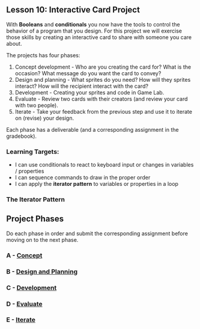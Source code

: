 ## Lesson 10: Interactive Card Project

With **Booleans** and **conditionals** you now have the tools to control the behavior of a program that you design. For this project we will exercise those skills by creating an interactive card to share with someone you care about.

The projects has four phases:

1. Concept development - Who are you creating the card for? What is the occasion? What message do you want the card to convey?
2. Design and planning - What sprites do you need? How will they sprites interact? How will the recipient interact with the card?
3. Development - Creating your sprites and code in Game Lab.
4. Evaluate - Review two cards with their creators (and review your card with two people).
5. Iterate - Take your feedback from the previous step and use it to iterate on (revise) your design.

Each phase has a deliverable (and a corresponding assignment in the gradebook).

### Learning Targets:

* I can use conditionals to react to keyboard input or changes in variables / properties
* I can sequence commands to draw in the proper order
* I can apply the **iterator pattern** to variables or properties in a loop

### The Iterator Pattern

## Project Phases

Do each phase in order and submit the corresponding assignment before moving on to the next phase.

### A - [Concept](https://canvas.instructure.com/courses/1404736/assignments/10111758?module_item_id=20868220)

### B - [Design and Planning](https://canvas.instructure.com/courses/1404736/assignments/10113076?module_item_id=20868717)

### C - [Development](https://canvas.instructure.com/courses/1404736/assignments/10113243?module_item_id=20868721)

### D - [Evaluate](https://canvas.instructure.com/courses/1404736/assignments/10113336?module_item_id=20869289)

### E - [Iterate](https://canvas.instructure.com/courses/1404736/assignments/10115856?module_item_id=20874539)
